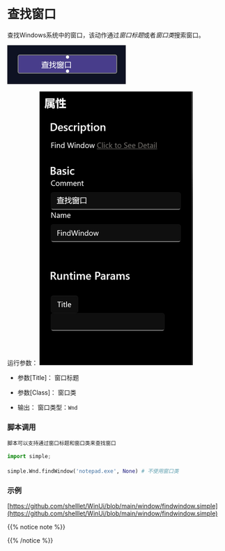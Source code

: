 # 查找窗口 
查找Windows系统中的窗口，该动作通过*窗口标题*或者*窗口类*搜索窗口。

![find window](./images/2022-11-08_191853.png ':size=90%')


运行参数：
![param](./images/2022-11-08_192115.png ':size=90%')


* 参数[Title]： 窗口标题
* 参数[Class]： 窗口类

* 输出： 窗口类型：`Wnd`


### 脚本调用
    脚本可以支持通过窗口标题和窗口类来查找窗口

```python
import simple;

simple.Wnd.findWindow('notepad.exe', None) # 不使用窗口类
```

### 示例

[https://github.com/shelllet/WinUi/blob/main/window/findwindow.simple](https://github.com/shelllet/WinUi/blob/main/window/findwindow.simple)


{{% notice note %}}

{{% /notice %}}